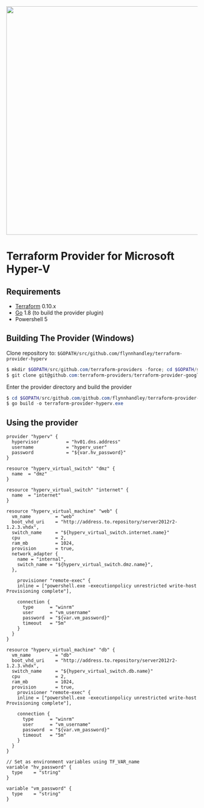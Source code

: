 

<img src="https://cdn.rawgit.com/hashicorp/terraform-website/master/content/source/assets/images/logo-hashicorp.svg" width="600px">

Terraform Provider for Microsoft Hyper-V
==================

Requirements
------------

-	[Terraform](https://www.terraform.io/downloads.html) 0.10.x
-	[Go](https://golang.org/doc/install) 1.8 (to build the provider plugin)
-	Powershell 5

Building The Provider (Windows)
---------------------

Clone repository to: `$GOPATH/src/github.com/flynnhandley/terraform-provider-hyperv`

```powershell
$ mkdir $GOPATH/src/github.com/terraform-providers -force; cd $GOPATH/src/github.com/terraform-providers
$ git clone git@github.com:terraform-providers/terraform-provider-google
```

Enter the provider directory and build the provider

```powershell
$ cd $GOPATH/src/github.com/github.com/flynnhandley/terraform-provider-hyperv
$ go build -o terraform-provider-hyperv.exe
```

Using the provider
----------------------

```
provider "hyperv" {
  hypervisor          = "hv01.dns.address"
  username            = "hyperv_user"
  password            = "${var.hv_password}"
}

resource "hyperv_virtual_switch" "dmz" {
  name  = "dmz"
}

resource "hyperv_virtual_switch" "internet" {
  name  = "internet"
}

resource "hyperv_virtual_machine" "web" {
  vm_name         = "web"
  boot_vhd_uri    = "http://address.to.repository/server2012r2-1.2.3.vhdx",
  switch_name     = "${hyperv_virtual_switch.internet.name}"
  cpu             = 2,
  ram_mb          = 1024,
  provision       = true,
  network_adapter {
    name = "internal",
    switch_name = "${hyperv_virtual_switch.dmz.name}",
  },

    provisioner "remote-exec" {
    inline = ["powershell.exe -executionpolicy unrestricted write-host Provisioning complete"],

    connection {
      type      = "winrm"
      user      = "vm_username"
      password  = "${var.vm_password}"
      timeout   = "5m"
    }
  }
}

resource "hyperv_virtual_machine" "db" {
  vm_name         = "db"
  boot_vhd_uri    = "http://address.to.repository/server2012r2-1.2.3.vhdx",
  switch_name     = "${hyperv_virtual_switch.db.name}"
  cpu             = 2,
  ram_mb          = 1024,
  provision       = true,
    provisioner "remote-exec" {
    inline = ["powershell.exe -executionpolicy unrestricted write-host Provisioning complete"],

    connection {
      type      = "winrm"
      user      = "vm_username"
      password  = "${var.vm_password}"
      timeout   = "5m"
    }
  }
}

// Set as environment variables using TF_VAR_name
variable "hv_password" {
  type    = "string"
}

variable "vm_password" {
  type    = "string"
}

```
